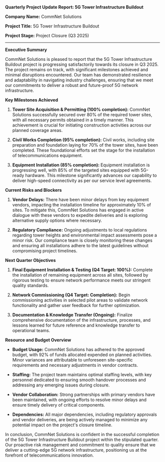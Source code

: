 **Quarterly Project Update Report: 5G Tower Infrastructure Buildout**

**Company Name:** CommNet Solutions

**Project Title:** 5G Tower Infrastructure Buildout

**Project Stage:** Project Closure (Q3 2025)

---

**Executive Summary**

CommNet Solutions is pleased to report that the 5G Tower Infrastructure Buildout project is progressing satisfactorily towards its closure in Q3 2025. The project remains on track, with significant milestones achieved and minimal disruptions encountered. Our team has demonstrated resilience and adaptability in navigating industry challenges, ensuring that we meet our commitments to deliver a robust and future-proof 5G network infrastructure.

**Key Milestones Achieved**

1. **Tower Site Acquisition & Permitting (100% completion):** CommNet Solutions successfully secured over 80% of the required tower sites, with all necessary permits obtained in a timely manner. This achievement is crucial for initiating construction activities across our planned coverage areas.

2. **Civil Works Completion (95% completion):** Civil works, including site preparation and foundation laying for 70% of the tower sites, have been completed. These foundational efforts set the stage for the installation of telecommunications equipment.

3. **Equipment Installation (85% completion):** Equipment installation is progressing well, with 85% of the targeted sites equipped with 5G-ready hardware. This milestone significantly advances our capability to deliver high-speed connectivity as per our service level agreements.

**Current Risks and Blockers**

1. **Vendor Delays:** There have been minor delays from key equipment vendors, impacting the installation timeline for approximately 10% of sites. To mitigate this, CommNet Solutions has engaged in active dialogue with these vendors to expedite deliveries and is exploring alternative supply options where necessary.

2. **Regulatory Compliance:** Ongoing adjustments to local regulations regarding tower heights and environmental impact assessments pose a minor risk. Our compliance team is closely monitoring these changes and ensuring all installations adhere to the latest guidelines without compromising project timelines.

**Next Quarter Objectives**

1. **Final Equipment Installation & Testing (Q4 Target: 100%):** Complete the installation of remaining equipment across all sites, followed by rigorous testing to ensure network performance meets our stringent quality standards.

2. **Network Commissioning (Q4 Target: Completion):** Begin commissioning activities in selected pilot areas to validate network functionality and gather user feedback for further optimization.

3. **Documentation & Knowledge Transfer (Ongoing):** Finalize comprehensive documentation of the infrastructure, processes, and lessons learned for future reference and knowledge transfer to operational teams.

**Resource and Budget Overview**

- **Budget Usage:** CommNet Solutions has adhered to the approved budget, with 92% of funds allocated expended on planned activities. Minor variances are attributable to unforeseen site-specific requirements and necessary adjustments in vendor contracts.

- **Staffing:** The project team maintains optimal staffing levels, with key personnel dedicated to ensuring smooth handover processes and addressing any emerging issues during closure.

- **Vendor Collaboration:** Strong partnerships with primary vendors have been maintained, with ongoing efforts to resolve minor delays and ensure timely delivery of critical components.

- **Dependencies:** All major dependencies, including regulatory approvals and vendor deliveries, are being actively managed to minimize any potential impact on the project's closure timeline.

In conclusion, CommNet Solutions is confident in the successful completion of the 5G Tower Infrastructure Buildout project within the stipulated quarter. Our proactive risk management and commitment to quality ensure that we deliver a cutting-edge 5G network infrastructure, positioning us at the forefront of telecommunications innovation.